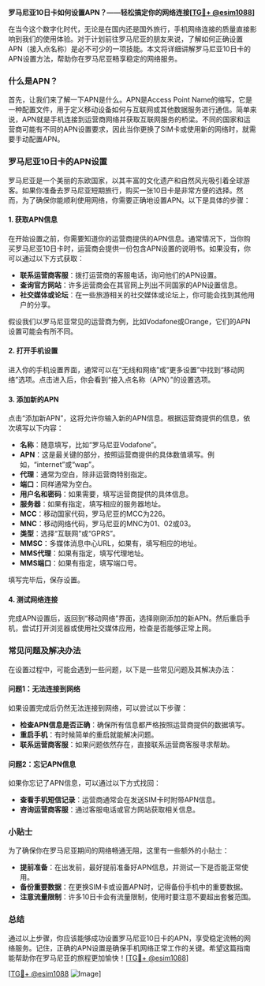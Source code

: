 **罗马尼亚10日卡如何设置APN？——轻松搞定你的网络连接[[TG💪+ @esim1088](https://t.me/s/esim1088)]**

在当今这个数字化时代，无论是在国内还是国外旅行，手机网络连接的质量直接影响到我们的使用体验。对于计划前往罗马尼亚的朋友来说，了解如何正确设置APN（接入点名称）是必不可少的一项技能。本文将详细讲解罗马尼亚10日卡的APN设置方法，帮助你在罗马尼亚畅享稳定的网络服务。

### 什么是APN？

首先，让我们来了解一下APN是什么。APN是Access Point Name的缩写，它是一种配置文件，用于定义移动设备如何与互联网或其他数据服务进行通信。简单来说，APN就是手机连接到运营商网络并获取互联网服务的桥梁。不同的国家和运营商可能有不同的APN设置要求，因此当你更换了SIM卡或使用新的网络时，就需要手动配置APN。

### 罗马尼亚10日卡的APN设置

罗马尼亚是一个美丽的东欧国家，以其丰富的文化遗产和自然风光吸引着全球游客。如果你准备去罗马尼亚短期旅行，购买一张10日卡是非常方便的选择。然而，为了确保你能顺利使用网络，你需要正确地设置APN。以下是具体的步骤：

#### 1. 获取APN信息

在开始设置之前，你需要知道你的运营商提供的APN信息。通常情况下，当你购买罗马尼亚10日卡时，运营商会提供一份包含APN设置的说明书。如果没有，你可以通过以下方式获取：

- **联系运营商客服**：拨打运营商的客服电话，询问他们的APN设置。
- **查询官方网站**：许多运营商会在其官网上列出不同国家的APN设置信息。
- **社交媒体或论坛**：在一些旅游相关的社交媒体或论坛上，你可能会找到其他用户的分享。

假设我们以罗马尼亚常见的运营商为例，比如Vodafone或Orange，它们的APN设置可能会有所不同。

#### 2. 打开手机设置

进入你的手机设置界面，通常可以在“无线和网络”或“更多设置”中找到“移动网络”选项。点击进入后，你会看到“接入点名称（APN）”的设置选项。

#### 3. 添加新的APN

点击“添加新APN”，这将允许你输入新的APN信息。根据运营商提供的信息，依次填写以下内容：

- **名称**：随意填写，比如“罗马尼亚Vodafone”。
- **APN**：这是最关键的部分，按照运营商提供的具体数值填写。例如，“internet”或“wap”。
- **代理**：通常为空白，除非运营商特别指定。
- **端口**：同样通常为空白。
- **用户名和密码**：如果需要，填写运营商提供的具体信息。
- **服务器**：如果有指定，填写相应的服务器地址。
- **MCC**：移动国家代码，罗马尼亚的MCC为226。
- **MNC**：移动网络代码，罗马尼亚的MNC为01、02或03。
- **类型**：选择“互联网”或“GPRS”。
- **MMSC**：多媒体消息中心URL，如果有，填写相应的地址。
- **MMS代理**：如果有指定，填写代理地址。
- **MMS端口**：如果有指定，填写端口号。

填写完毕后，保存设置。

#### 4. 测试网络连接

完成APN设置后，返回到“移动网络”界面，选择刚刚添加的新APN。然后重启手机，尝试打开浏览器或使用社交媒体应用，检查是否能够正常上网。

### 常见问题及解决办法

在设置过程中，可能会遇到一些问题，以下是一些常见问题及其解决办法：

#### 问题1：无法连接到网络

如果设置完成后仍然无法连接到网络，可以尝试以下步骤：

- **检查APN信息是否正确**：确保所有信息都严格按照运营商提供的数据填写。
- **重启手机**：有时候简单的重启就能解决问题。
- **联系运营商客服**：如果问题依然存在，直接联系运营商客服寻求帮助。

#### 问题2：忘记APN信息

如果你忘记了APN信息，可以通过以下方式找回：

- **查看手机短信记录**：运营商通常会在发送SIM卡时附带APN信息。
- **咨询运营商客服**：通过客服电话或官方网站获取相关信息。

### 小贴士

为了确保你在罗马尼亚期间的网络畅通无阻，这里有一些额外的小贴士：

- **提前准备**：在出发前，最好提前准备好APN信息，并测试一下是否能正常使用。
- **备份重要数据**：在更换SIM卡或设置APN时，记得备份手机中的重要数据。
- **注意流量限制**：许多10日卡会有流量限制，使用时要注意不要超出套餐范围。

### 总结

通过以上步骤，你应该能够成功设置罗马尼亚10日卡的APN，享受稳定流畅的网络服务。记住，正确的APN设置是确保手机网络正常工作的关键。希望这篇指南能帮助你在罗马尼亚的旅程更加愉快！[[TG💪+ @esim1088](https://t.me/s/esim1088)]

[[TG💪+ @esim1088](https://t.me/s/esim1088) ![Image](https://i.postimg.cc/4NQfJmqS/Snipaste-2025-05-13-00-14-12.png)]